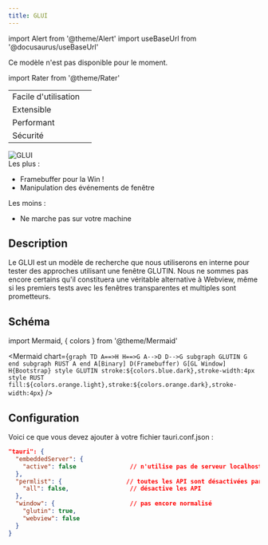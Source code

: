 ```yaml
---
title: GLUI
---
```


import Alert from '@theme/Alert' import useBaseUrl from '@docusaurus/useBaseUrl'

<Alert type="warning" icon="info-alt" title="Veuillez noter">
Ce modèle n'est pas disponible pour le moment.
</Alert>

import Rater from '@theme/Rater'

<div className="row">
  <div className="col col--4">
    <table>
      <tr>
        <td>Facile d'utilisation</td>
        <td><Rater value="0"/></td>
      </tr>
      <tr>
        <td>Extensible</td>
        <td><Rater value="0"/></td>
      </tr>
      <tr>
        <td>Performant</td>
        <td><Rater value="5"/></td>
      </tr>
      <tr>
        <td>Sécurité</td>
        <td><Rater value="0"/></td>
      </tr>
    </table>
  </div>
  <div className="col col--4 pattern-logo">
    <img src="{useBaseUrl('img/patterns/GLUI.png')}" alt="GLUI" />
  </div>
  <div className="col col--4">
    Les plus :
    <ul>
      <li>Framebuffer pour la Win !</li>
      <li>Manipulation des événements de fenêtre</li>
    </ul>
    Les moins :
    <ul>
      <li>Ne marche pas sur votre machine</li>
    </ul>
  </div>
</div>

## Description

Le GLUI est un modèle de recherche que nous utiliserons en interne pour tester des approches utilisant une fenêtre GLUTIN. Nous ne sommes pas encore certains qu'il constituera une véritable alternative à Webview, même si les premiers tests avec les fenêtres transparentes et multiples sont prometteurs.

## Schéma

import Mermaid, { colors } from '@theme/Mermaid'

<Mermaid chart={`graph TD A==>H H==>G A-->D D-->G subgraph GLUTIN G end subgraph RUST A end A[Binary] D(Framebuffer) G[GL Window] H{Bootstrap} style GLUTIN stroke:${colors.blue.dark},stroke-width:4px style RUST fill:${colors.orange.light},stroke:${colors.orange.dark},stroke-width:4px`} />


## Configuration

Voici ce que vous devez ajouter à votre fichier tauri.conf.json :
```json
"tauri": {
  "embeddedServer": {
    "active": false               // n'utilise pas de serveur localhost
  },
  "permlist": {                  // toutes les API sont désactivées par défaut
    "all": false,                 // désactive les API
  },
  "window": {                     // pas encore normalisé
    "glutin": true,
    "webview": false
  }
}
```
